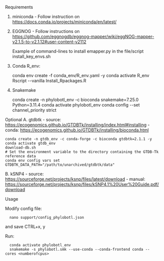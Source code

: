 Requirements

1. miniconda - Follow instruction on https://docs.conda.io/projects/miniconda/en/latest/


2. EGGNOG - Follow instructions on https://github.com/eggnogdb/eggnog-mapper/wiki/eggNOG-mapper-v2.1.5-to-v2.1.12#user-content-v2112

   Example of command-lines to install emapper.py in the file/script install_key_envs.sh

4. Conda R_env:

      conda env create -f conda_env/R_env.yaml -y
      conda activate R_env
      Rscript --vanilla Install_Rpackages.R <numberofcpus>


5. Snakemake

      conda create -n phylobotl_env -c bioconda snakemake=7.25.0 Python=3.11.4
      conda activate phylobotl_env
      conda config --set channel_priority strict


Optional
A. gtdbtk - source: https://ecogenomics.github.io/GTDBTk/installing/index.html#installing 
          - conda: https://ecogenomics.github.io/GTDBTk/installing/bioconda.html

    conda create -n gtdb_env -c conda-forge -c bioconda gtdbtk=2.1.1 -y
    conda activate gtdb_env
    download-db.sh
    # Set the environment variable to the directory containing the GTDB-Tk reference data
    conda env config vars set GTDBTK_DATA_PATH="/path/to/unarchived/gtdbtk/data"

B. kSNP4  - source: https://sourceforge.net/projects/ksnp/files/latest/download
          - manual: https://sourceforge.net/projects/ksnp/files/kSNP4.1%20User%20Guide.pdf/download


Usage

Modify config file:

      nano support/config_phylobotl.json

and save CTRL+x, y

Run:

      conda activate phylobotl_env
      snakemake -s phylobotl.smk --use-conda --conda-frontend conda --cores <numberofcpus>

